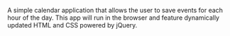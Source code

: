 A simple calendar application that allows the user to save events for each hour of the day. This app will run in the browser and feature dynamically updated HTML and CSS powered by jQuery.

